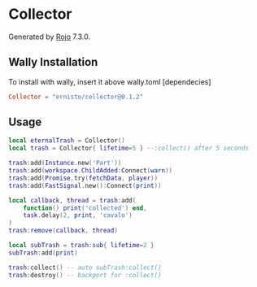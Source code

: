 # Collector
Generated by [Rojo](https://github.com/rojo-rbx/rojo) 7.3.0.

## Wally Installation
To install with wally, insert it above wally.toml [dependecies]
```toml
Collector = "ernisto/collector@0.1.2"
```

## Usage
```lua
local eternalTrash = Collector()
local trash = Collector{ lifetime=5 } --:collect() after 5 seconds

trash:add(Instance.new('Part'))
trash:add(workspace.ChildAdded:Connect(warn))
trash:add(Promise.try(fetchData, player))
trash:add(FastSignal.new():Connect(print))

local callback, thread = trash:add(
    function() print('collected') end,
    task.delay(2, print, 'cavalo')
)
trash:remove(callback, thread)

local subTrash = trash:sub{ lifetime=2 }
subTrash:add(print)

trash:collect() -- auto subTrash:collect()
trash:destroy() -- backport for :collect()
```